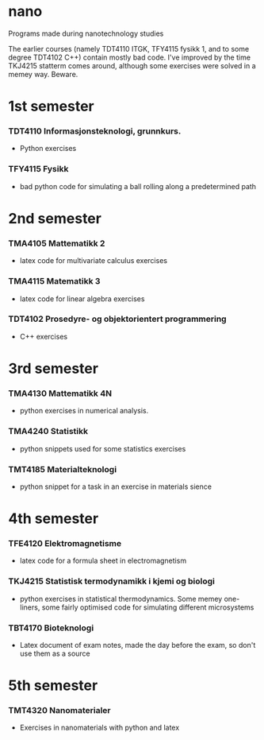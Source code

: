 # nano
Programs made during nanotechnology studies


The earlier courses (namely TDT4110 ITGK, TFY4115 fysikk 1, and to some degree TDT4102 C++) contain mostly bad code. 
I've improved by the time TKJ4215 statterm comes around, although some exercises were solved in a memey way. Beware.

# 1st semester
### TDT4110 Informasjonsteknologi, grunnkurs. 

- Python exercises

### TFY4115 Fysikk

- bad python code for simulating a ball rolling along a predetermined path

# 2nd semester
### TMA4105 Mattematikk 2

- latex code for multivariate calculus exercises

### TMA4115 Matematikk 3

- latex code for linear algebra exercises
### TDT4102 Prosedyre- og objektorientert programmering

- C++ exercises

# 3rd semester
### TMA4130 Mattematikk 4N

- python exercises in numerical analysis. 

### TMA4240 Statistikk

- python snippets used for some statistics exercises

### TMT4185 Materialteknologi

- python snippet for a task in an exercise in materials sience

# 4th semester
### TFE4120 Elektromagnetisme

- latex code for a formula sheet in electromagnetism

### TKJ4215 Statistisk termodynamikk i kjemi og biologi

- python exercises in statistical thermodynamics. Some memey one-liners, some fairly optimised code for simulating different microsystems

### TBT4170 Bioteknologi

- Latex document of exam notes, made the day before the exam, so don't use them as a source

# 5th semester
### TMT4320 Nanomaterialer

- Exercises in nanomaterials with python and latex 
